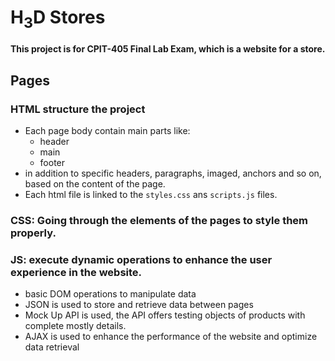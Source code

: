 # H<sub>3</sub>D Stores 

#### This project is for CPIT-405 Final Lab Exam, which is a website for a store.

## Pages
### HTML structure the project
  * Each page body contain main parts like:
    * header
    * main
    * footer
  * in addition to specific headers, paragraphs, imaged, anchors and so on, based on the content of the page.
  * Each html file is linked to the `styles.css` ans `scripts.js` files. 
### CSS: Going through the elements of the pages to style them properly.

### JS: execute dynamic operations to enhance the user experience in the website.
  * basic DOM operations to manipulate data
  * JSON is used to store and retrieve data between pages
  * Mock Up API is used, the API offers testing objects of products with complete mostly details.
  * AJAX is used to enhance the performance of the website and optimize data retrieval
